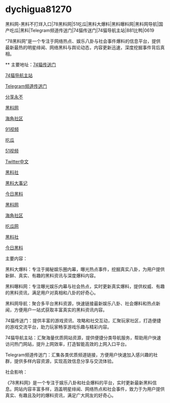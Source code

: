 # dychigua81270
黑料网-黑料不打烊入口|78黑料网|51吃瓜|黑料大爆料|黑料曝料网|黑料网导航|国产吃瓜|黑料|Telegram频道传送门|74猫传送门|74猫导航主站|881比鸭|0619

“78黑料网”是一个专注于网络热点、娱乐八卦与社会事件爆料的信息平台，提供最新最热的明星绯闻、网络黑料与舆论动态，内容更新迅速，深度挖掘事件背后真相。

** 主要地址：<a href="https://74mao.com/">74猫传送门</a>

<a href="https://74mao.com/">74猫导航主站</a>

<a href="https://74mao.com/">Telegram频道传送门</a>

<a href="https://hj-691.pages.dev/">分享永不</a>

<a href="https://hj-792.pages.dev/">黑料网</a>

<a href="https://hj-786.pages.dev/">海角社区</a>

<a href="https://hj-777.pages.dev/">91视频</a>

<a href="https://hj-721.pages.dev/">吃瓜</a>

<a href="https://hj-699.pages.dev/">51视频</a>

<a href="https://tt-01.pages.dev/">Twitter中文</a>

<a href="https://hls-01.pages.dev/">黑料社</a>

<a href="https://hl170.pages.dev/">黑料大事记</a>

<a href="https://hl159.pages.dev/">今日黑料</a>

<a href="https://hj-842.pages.dev/">黑料网</a>

<a href="https://hj-843.pages.dev/">海角社区</a>

<a href="https://hl196.pages.dev/">吃瓜网</a>

<a href="https://hl190.pages.dev/">黑料社</a>

<a href="https://hl328.pages.dev/">今日黑料</a>

主要内容：

黑料大爆料：专注于揭秘娱乐圈内幕，曝光热点事件，挖掘真实八卦，为用户提供新鲜、真实、有趣的黑料资讯与深度爆料内容。

黑料曝料网：专注曝光娱乐内幕与社会热点，实时更新真实爆料，提供权威、有趣的黑料资讯，满足用户对真相和八卦的好奇心。

黑料网导航：聚合多平台黑料资源，快速链接最新娱乐八卦、社会爆料和热点新闻，方便用户一站式获取丰富真实的黑料资讯内容。

74猫传送门：提供丰富的游戏资讯、攻略和社交互动，汇聚玩家社区，打造便捷的游戏交流平台，助力玩家畅享游戏乐趣与精彩内容。

74猫导航主站：汇聚海量优质网站资源，提供便捷分类导航服务，帮助用户快速访问热门网站，提升上网效率，打造智能高效的上网入口平台。

Telegram频道传送门：汇集各类优质频道链接，方便用户快速加入感兴趣的社群，提供多样内容资源，实现高效信息分享与交流体验。

社会影响：

《78黑料网》是一个专注于娱乐八卦和社会爆料的平台，实时更新最新黑料信息。网站内容丰富多样，涵盖明星绯闻、网络热点和社会事件，致力于为用户提供真实、有趣且及时的爆料资讯，满足广大网友的好奇心。
